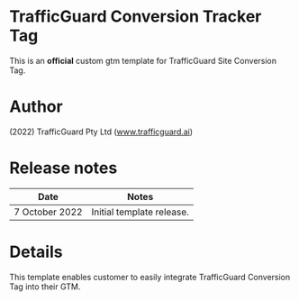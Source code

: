 # TrafficGuard Conversion Tracker Tag

This is an **official** custom gtm template for TrafficGuard Site Conversion Tag.

# Author
(2022) TrafficGuard Pty Ltd (www.trafficguard.ai)

# Release notes
| Date                | Notes                                          |
|---------------------|------------------------------------------------|
| 7 October 2022      | Initial template release.                      |

# Details
This template enables customer to easily integrate TrafficGuard Conversion Tag into their GTM.
